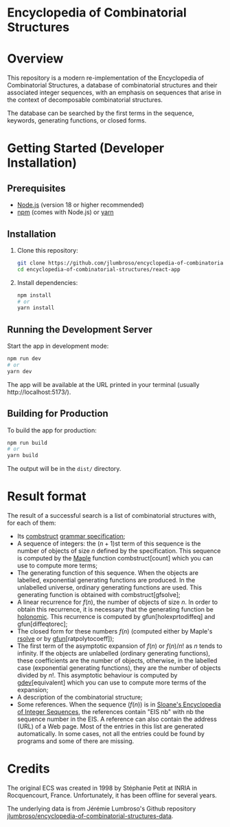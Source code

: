 # Encyclopedia of Combinatorial Structures

# Overview

This repository is a modern re-implementation of the Encyclopedia of Combinatorial Structures, a database of combinatorial 
structures and their associated integer sequences, with an emphasis on sequences
that arise in the context of decomposable combinatorial structures. 

The database can be searched by the first terms in the sequence, keywords, generating functions, or closed forms.

# Getting Started (Developer Installation)

## Prerequisites
- [Node.js](https://nodejs.org/) (version 18 or higher recommended)
- [npm](https://www.npmjs.com/) (comes with Node.js) or [yarn](https://yarnpkg.com/)

## Installation

1. Clone this repository:
   ```sh
   git clone https://github.com/jlumbroso/encyclopedia-of-combinatorial-structures.git
   cd encyclopedia-of-combinatorial-structures/react-app
   ```
2. Install dependencies:
   ```sh
   npm install
   # or
   yarn install
   ```

## Running the Development Server

Start the app in development mode:
```sh
npm run dev
# or
yarn dev
```

The app will be available at the URL printed in your terminal (usually http://localhost:5173/).

## Building for Production

To build the app for production:
```sh
npm run build
# or
yarn build
```

The output will be in the `dist/` directory.

# Result format

The result of a successful search is a list of combinatorial structures with, 
for each of them:

  * Its [combstruct](https://www.maplesoft.com/support/help/Maple/view.aspx?path=combstruct) 
   [grammar specification](https://maplesoft.com/support/help/maple/view.aspx?path=combstruct%2fspecification); 
  * A sequence of integers: the $(n+1)$st term of this sequence is the number of objects 
    of size $n$ defined by the specification. 
    This sequence is computed by the [Maple](https://www.maplesoft.com/products/Maple/) 
    function combstruct[count] which you can use to compute more terms; 
  * The generating function of this sequence. 
    When the objects are labelled, exponential generating functions are produced. 
    In the unlabelled universe, ordinary generating functions are used. 
    This generating function is obtained with combstruct[gfsolve];
  * A linear recurrence for $f(n)$, the number of objects of size $n$. 
    In order to obtain this recurrence, it is necessary that the generating function 
    be [holonomic](https://en.wikipedia.org/wiki/Holonomic_function). This recurrence is computed by 
    gfun[holexprtodiffeq] and gfun[diffeqtorec];
  * The closed form for these numbers $f(n)$ (computed either by Maple's [rsolve](https://www.maplesoft.com/support/help/Maple/view.aspx?path=rsolve) or 
    by [gfun](https://www.maplesoft.com/support/help/Maple/view.aspx?path=gfun)[ratpolytocoeff]);
  * The first term of the asymptotic expansion of $f(n)$ or $f(n)/n!$ as $n$ tends to infinity. 
    If the objects are unlabelled (ordinary generating functions), 
    these coefficients are the number of objects, 
    otherwise, in the labelled case (exponential generating functions), 
    they are the number of objects divided by $n!$. This asymptotic behaviour is computed by 
    [gdev](https://dl.acm.org/doi/10.1145/122520.122521)[equivalent] which you can use to 
    compute more terms of the expansion;
  * A description of the combinatorial structure;
  * Some references. When the sequence $(f(n))$ is in 
    [Sloane's Encyclopedia of Integer Sequences](https://oeis.org), 
    the references contain "EIS nb" with nb the sequence number in the EIS. 
    A reference can also contain the address (URL) of a Web page. 
    Most of the entries in this list are generated automatically. 
    In some cases, not all the entries could be found by programs 
    and some of there are missing.

# Credits
The original ECS was created in 1998 by Stéphanie Petit at INRIA in Rocquencourt, France.
Unfortunately, it has been offline for several years. 

The underlying data is from Jérémie Lumbroso's Github repository
[jlumbroso/encyclopedia-of-combinatorial-structures-data](https://github.com/jlumbroso/encyclopedia-of-combinatorial-structures-data).
